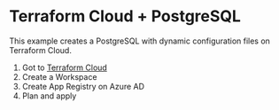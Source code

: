 # Terraform Cloud + PostgreSQL

This example creates a PostgreSQL with dynamic configuration files on Terraform Cloud.

1. Got to [Terraform Cloud](https://app.terraform.io)
2. Create a Workspace
3. Create App Registry on Azure AD
4. Plan and apply